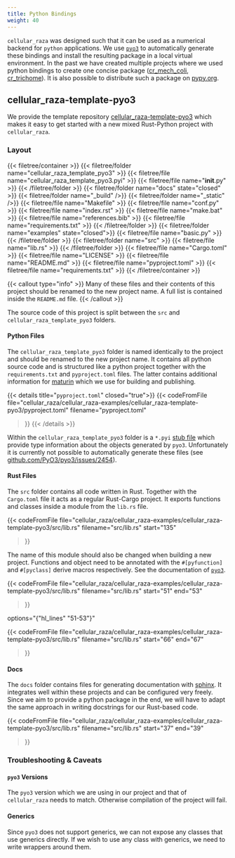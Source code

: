 ```yaml
---
title: Python Bindings
weight: 40
---
```


`cellular_raza` was designed such that it can be used as a numerical backend for `python`
applications.
We use [`pyo3`](https://pyo3.rs/) to automatically generate these bindings and install the
resulting package in a local virtual environment.
In the past we have created multiple projects where we used python bindings to create one concise
package ([cr_mech_coli](https://github.com/jonaspleyer/cr_mech_coli/),
[cr_trichome](https://github.com/jonaspleyer/cr_trichome)).
It is also possible to distribute such a package on [pypy.org](https://pypi.org/).

## cellular_raza-template-pyo3

We provide the template repository
[cellular_raza-template-pyo3](https://github.com/jonaspleyer/cellular_raza-template-pyo3) which
makes it easy to get started with a new mixed Rust-Python project with `cellular_raza`.

### Layout

{{< filetree/container >}}
    {{< filetree/folder name="cellular_raza_template_pyo3" >}}
        {{< filetree/file name="cellular_raza_template_pyo3.pyi" >}}
        {{< filetree/file name="__init__.py" >}}
    {{< /filetree/folder >}}
    {{< filetree/folder name="docs" state="closed" >}}
        {{< filetree/folder name="_build" />}}
        {{< filetree/folder name="_static" />}}
        {{< filetree/file name="Makefile" >}}
        {{< filetree/file name="conf.py" >}}
        {{< filetree/file name="index.rst" >}}
        {{< filetree/file name="make.bat" >}}
        {{< filetree/file name="references.bib" >}}
        {{< filetree/file name="requirements.txt" >}}
    {{< /filetree/folder >}}
    {{< filetree/folder name="examples" state="closed">}}
        {{< filetree/file name="basic.py" >}}
    {{< /filetree/folder >}}
    {{< filetree/folder name="src" >}}
        {{< filetree/file name="lib.rs" >}}
    {{< /filetree/folder >}}
    {{< filetree/file name="Cargo.toml" >}}
    {{< filetree/file name="LICENSE" >}}
    {{< filetree/file name="README.md" >}}
    {{< filetree/file name="pyproject.toml" >}}
    {{< filetree/file name="requirements.txt" >}}
{{< /filetree/container >}}

{{< callout type="info" >}}
Many of these files and their contents of this project should be renamed to the new project name.
A full list is contained inside the `README.md` file.
{{< /callout >}}

The source code of this project is split between the `src` and `cellular_raza_template_pyo3`
folders.

#### Python Files

The `cellular_raza_template_pyo3` folder is named identically to the project and should be renamed
to the new project name.
It contains all python source code and is structured like a python project together with the
`requirements.txt` and `pyproject.toml` files.
The latter contains additional information for [maturin](https://github.com/PyO3/maturin) which we
use for building and publishing.

{{< details title="`pyproject.toml`" closed="true">}}
{{< codeFromFile
    file="cellular_raza/cellular_raza-examples/cellular_raza-template-pyo3/pyproject.toml"
    filename="pyproject.toml"
>}}
{{< /details >}}

Within the `cellular_raza_template_pyo3` folder is a `*.pyi`
[stub file](https://typing.readthedocs.io/en/latest/spec/distributing.html#stub-files) which
provide type information about the objects generated by `pyo3`.
Unfortunately it is currently not possible to automatically generate these files (see
[github.com/PyO3/pyo3/issues/2454](https://github.com/PyO3/pyo3/issues/2454)).

#### Rust Files

The `src` folder contains all code written in Rust.
Together with the `Cargo.toml` file it acts as a regular Rust-Cargo project.
It exports functions and classes inside a module from the `lib.rs` file.

{{< codeFromFile
    file="cellular_raza/cellular_raza-examples/cellular_raza-template-pyo3/src/lib.rs"
    filename="src/lib.rs"
    start="135"
>}}

The name of this module should also be changed when building a new project.
Functions and object need to be annotated with the `#[pyfunction]` and `#[pyclass]` derive macros
respectively.
See the documentation of [`pyo3`](https://pyo3.rs/).

{{< codeFromFile
    file="cellular_raza/cellular_raza-examples/cellular_raza-template-pyo3/src/lib.rs"
    filename="src/lib.rs"
    start="51"
    end="53"
>}}

options="{\"hl_lines\" \"51-53\"}"

{{< codeFromFile
    file="cellular_raza/cellular_raza-examples/cellular_raza-template-pyo3/src/lib.rs"
    filename="src/lib.rs"
    start="66"
    end="67"
>}}

#### Docs

The `docs` folder contains files for generating documentation with
[sphinx](https://www.sphinx-doc.org/en/master/).
It integrates well within these projects and can be configured very freely.
Since we aim to provide a python package in the end, we will have to adapt the same approach in
writing docstrings for our Rust-based code.

{{< codeFromFile
    file="cellular_raza/cellular_raza-examples/cellular_raza-template-pyo3/src/lib.rs"
    filename="src/lib.rs"
    start="37"
    end="39"
>}}

### Troubleshooting & Caveats
#### `pyo3` Versions
The `pyo3` version which we are using in our project and that of `cellular_raza` needs to match.
Otherwise compilation of the project will fail.

#### Generics

Since `pyo3` does not support generics, we can not expose any classes that use generics directly.
If we wish to use any class with generics, we need to write wrappers around them.
